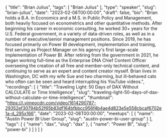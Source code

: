 {
  "title": "Brian Julius",
  "tags": [
    "Brian Julius"
  ],
  "type": "speaker",
  "slug": "brian-julius",
  "date": "2023-02-08T00:00:00",
  "draft": false,
  "bio": "Brian holds a B.A. in Economics and a M.S. in Public Policy and Management, both heavily focused on econometrics and other quantitative methods. After beginning his career in economic consulting, he worked 30+ years for the U.S. Federal government, in a variety of data-driven roles, as well as in a number of executive/senior management positions. Since 2019, he has focused primarily on Power BI development, implementation and training, first serving as Project Manager on his agency's first large-scale implementation of Power BI. After retiring from the government in 2021, he began working full-time as the Enterprise DNA Chief Content Officer overseeing the creation of all free and member-only technical content, and continuing to serve as an expert and content creator myself. Brian lives in Washington, DC with my wife Sue and two charming, but ill-behaved cats who often can be seen and heard interrupting his YouTube videos.",
  "recordings": [
    {
      "title": "Traveling Light: 50 Days of DAX Without CALCULATE or Time Intelligence",
      "slug": "traveling-light-50-days-of-dax-without-calculate-or-time-intelligence",
      "thumbnail": "https://i.vimeocdn.com/video/1614290787-29352ef30794b52f65b83df164bfbbcc956f4b4ae4d823e5e558cbcaf6702e1a-d_295x166",
      "date": "2023-02-08T00:00:00",
      "meetups": [
        {
          "name": "Austin Power BI User Group",
          "slug": "austin-power-bi-user-group"
        }
      ],
      "tags": [
        {
          "name": "dax",
          "slug": "dax"
        },
        {
          "name": "Power BI",
          "slug": "power-bi"
        }
      ]
    }
  ]
}